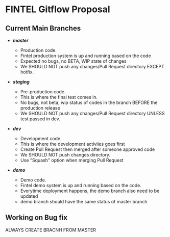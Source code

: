 # FINTEL Gitflow Proposal

## Current Main Branches

- ***master***
  - Production code.
  - Fintel production system is up and running based on the code
  - Expected no bugs, no BETA, WIP state of changes
  - We SHOULD NOT push any changes/Pull Request directory EXCEPT hotfix.

- ***staging***
  - Pre-production code.
  - This is where the final test comes in.
  - No bugs, not beta, wip status of codes in the branch BEFORE the production release
  - We SHOULD NOT push any changes/Pull Request directory UNLESS test passed in dev.

- ***dev***
  - Development code.
  - This is where the development activiies goes first
  - Create Pull Request then merged after someone approved code
  - We SHOULD NOT push changes directory. 
  - Use "Squash" option when merging Pull Request

- ***demo***
  - Demo code.
  - Fintel demo system is up and running based on the code.
  - Everytime deployment happens, the demo branch also need to be updated
  - demo branch should have the same status of master branch
## Working on Bug fix

ALWAYS CREATE BRACNH FROM MASTER


